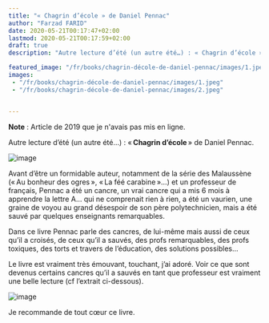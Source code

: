 ```yaml
---
title: "« Chagrin d’école » de Daniel Pennac"
author: "Farzad FARID"
date: 2020-05-21T00:17:47+02:00
lastmod: 2020-05-21T00:17:59+02:00
draft: true
description: "Autre lecture d’été (un autre été…) : « Chagrin d’école » de Daniel Pennac."

featured_image: "/fr/books/chagrin-décole-de-daniel-pennac/images/1.jpeg" 
images:
 - "/fr/books/chagrin-décole-de-daniel-pennac/images/1.jpeg"
 - "/fr/books/chagrin-décole-de-daniel-pennac/images/2.jpeg"


---
```


**Note** : Article de 2019 que je n'avais pas mis en ligne.

Autre lecture d’été (un autre été…) : « **Chagrin d’école** » de Daniel Pennac.




![image](images/1.jpeg#layoutTextWidth)



Avant d’être un formidable auteur, notamment de la série des Malaussène (« Au bonheur des ogres », « La féé carabine »…) et un professeur de français, Pennac a été un cancre, un vrai cancre qui a mis 6 mois à apprendre la lettre A… qui ne comprenait rien à rien, a été un vaurien, une graine de voyou au grand désespoir de son père polytechnicien, mais a été sauvé par quelques enseignants remarquables.

Dans ce livre Pennac parle des cancres, de lui-même mais aussi de ceux qu’il a croisés, de ceux qu’il a sauvés, des profs remarquables, des profs toxiques, des torts et travers de l’éducation, des solutions possibles… 

Le livre est vraiment très émouvant, touchant, j’ai adoré. Voir ce que sont devenus certains cancres qu’il a sauvés en tant que professeur est vraiment une belle lecture (cf l’extrait ci-dessous).




![image](images/2.jpeg#layoutTextWidth)



Je recommande de tout cœur ce livre.

